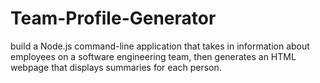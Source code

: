 # Team-Profile-Generator
build a Node.js command-line application that takes in information about employees on a software engineering team, then generates an HTML webpage that displays summaries for each person.
